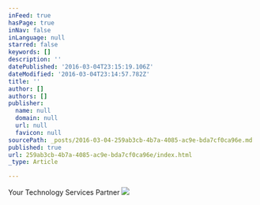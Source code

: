 ```yaml
---
inFeed: true
hasPage: true
inNav: false
inLanguage: null
starred: false
keywords: []
description: ''
datePublished: '2016-03-04T23:15:19.106Z'
dateModified: '2016-03-04T23:14:57.782Z'
title: ''
author: []
authors: []
publisher:
  name: null
  domain: null
  url: null
  favicon: null
sourcePath: _posts/2016-03-04-259ab3cb-4b7a-4085-ac9e-bda7cf0ca96e.md
published: true
url: 259ab3cb-4b7a-4085-ac9e-bda7cf0ca96e/index.html
_type: Article

---
```

Your Technology Services Partner
![](https://the-grid-user-content.s3-us-west-2.amazonaws.com/08cedba9-1167-4694-b1dc-f45aca6e3171.jpg)